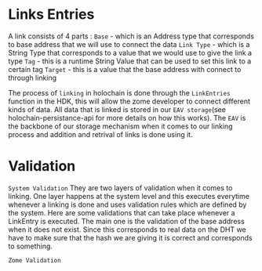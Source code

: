 # Links Entries

A link consists of 4 parts : 
`Base` - which is an Address type that corresponds to base address that we will use to connect the data
`Link Type` - which is a String Type that corresponds to a value that we would use to give the link a type
`Tag` - this is a runtime String Value that can be used to set this link to a certain tag
`Target` - this is a value that the base address with connect to through linking

The process of `linking` in holochain is done through the `LinkEntries` function in the HDK, this will allow the zome developer to connect different kinds of data. All data that is linked is stored in our `EAV storage`(see holochain-persistance-api for more details on how this works). The `EAV` is the backbone of our storage mechanism when it comes to our linking process and addition and retrival of links is done using it. 

# Validation

`System Validation`
They are two layers of validation when it comes to linking. One layer happens at the system level and this executes everytime whenever a linking is done and uses validation rules which are defined by the system. Here are some validations that can take place whenever a LinkEntry is executed. The main one is the validation of the base address when it does not exist. Since this corresponds to real data on the DHT we have to make sure that the hash we are giving it is correct and corresponds to something.

`Zome Validation`

